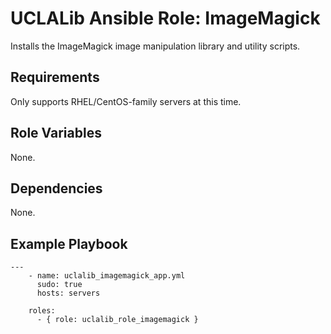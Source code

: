 UCLALib Ansible Role: ImageMagick
=========

Installs the ImageMagick image manipulation library and utility scripts.

Requirements
------------

Only supports RHEL/CentOS-family servers at this time.

Role Variables
--------------

None.

Dependencies
------------

None.

Example Playbook
----------------

```
---
    - name: uclalib_imagemagick_app.yml
      sudo: true
      hosts: servers

    roles:
      - { role: uclalib_role_imagemagick }

```
